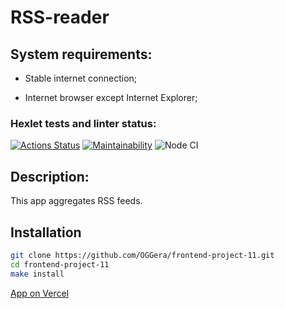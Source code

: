 # RSS-reader

## System requirements:

- Stable internet connection;

- Internet browser except Internet Explorer;

### Hexlet tests and linter status:
[![Actions Status](https://github.com/OGGera/frontend-project-11/workflows/hexlet-check/badge.svg)](https://github.com/OGGera/frontend-project-11/actions)
[![Maintainability](https://api.codeclimate.com/v1/badges/2c2af9f5f085d94fe735/maintainability)](https://codeclimate.com/github/OGGera/frontend-project-11/maintainability)
![Node CI](https://github.com//OGGera/frontend-project-11/actions/workflows/nodejs.yml/badge.svg)

## Description:

This app aggregates RSS feeds.

## Installation

```sh
git clone https://github.com/OGGera/frontend-project-11.git
cd frontend-project-11
make install
```

[App on Vercel](https://frontend-project-11-oggera.vercel.app/)
